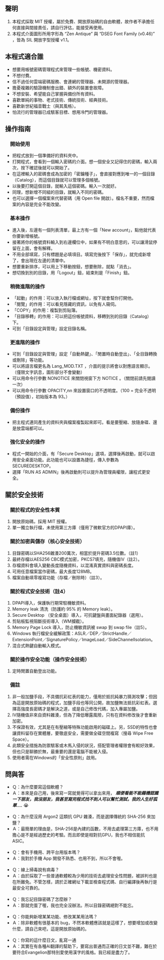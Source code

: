 ## 聲明

1.  本程式採取 MIT 授權，屬於免費、開放原始碼的自由軟體，故作者不承擔任何直接與間接責任，請自行評估，能接受再使用。
2.  本程式介面圖形所用字形為 “Zen Antique” 與 “DSEG Font Family (v0.46)” ，皆為 SIL 開放字型授權 v1.1。

## 本程式適合誰

*   想要用帳號密碼管理程式來管理一些帳號、機密資料。
*   不想付費。
*   信不過任何雲端密碼服務、會連網的管理器、未開源的管理器。
*   擔憂複雜的驗證機制會出錯、額外的裝置會故障。
*   不想安裝、希望能自己掌握與備份所有資料。
*   喜歡單純的事物、老式技術、傳統技術、經典技術。
*   喜歡新世紀福音戰士（與其風格）。
*   怕流行的管理器已成駭客目標、想用冷門的管理器。

## 操作指南

### 　開始使用

*   把程式放到一個準備好的資料夾中。
*   打開程式，會看到一個輸入密碼的介面。想一個安全又記得住的密碼，輸入兩次，按下確認後就可以開始了。
*   在這裡輸入的密碼會成為加密的「密鑰種子」，會直接對應到唯一的一個目錄（Catalog），而這個目錄就可以管理多個帳號。
*   以後要打開這個目錄，就輸入這個密碼。輸入一次就好。
*   同理，想新增不同組的目錄，就輸入不同的密碼。
*   也可以選擇一個檔案來代替密碼（用 Open file 開啟）。檔名不重要，然而檔案的內容是完全不能改變。

### 　基本操作

*   進入後，左邊有一個列表清單，最上方有一個「New account」，點他就代表你要新增帳號。
*   接著將你的帳號資料輸入到右邊欄位中，如果有不明白意思的，可以讓滑鼠停留在上面，會有解釋。
*   不用全部填寫，只有標題是必填項目。填寫完後按下「保存」，就完成新增了，會出現在左邊的清單中。
*   想要重新排序，可以用上下移動按鈕，想要刪除，就點「消去」。
*   想切換到別的目錄，用「Logout」鈕，結束則是「Finish」鈕。

### 　稍微進階的操作

*   「起動」的作用：可以放入執行檔或網址，按下就會幫你打開他。
*   「閱覽」的作用：可以看見隱藏的資訊，以免有人窺伺。
*   「COPY」的作用：複製到剪貼簿。
*   「目錄移轉」的作用：可以把這份帳號資料，移轉到別的目錄（Catalog）下。
*   可到「目錄設定與管理」設定目錄名稱。

### 　更進階的操作

*   可到「目錄設定與管理」設定「自動熱鍵」、「閒置時自動登出」、「全目錄轉換或刪除」等功能。
*   可以將語言檔更名為 Lang_MOD.TXT ，介面的提示將會以對應語言顯示。（僅限文字訊息，圖形部分不會變動）
*   可以用命令行參數 NONOTICE 來關閉視窗下方 NOTICE 。（關閉前請先閱讀一次）
*   可以用命令行參數 OPACITY,nn 來設置窗口的不透明度。（100 = 完全不透明（預設值），初始版本為 93。）

### 　備份操作

*   把主程式連同產生的資料夾與檔案複製起來即可。看是要壓縮、放隨身碟、還是放雲端都可以。

### 　強化安全的操作

*   程式一開始的介面，有「Secure Desktop」選項，選擇後再啟動，就可以啟用安全桌面功能。此功能也可以設置為捷徑，傳入參數為 SECUREDESKTOP。
*   選擇「RUN AS ADMIN」後再啟動則可以提升為管理員權限，讓程式更安全。

## 關於安全技術

### 　關於程式的安全性本質

1.  開放原始碼，採用 MIT 授權。
2.  單一獨立執行檔，未使用第三方庫（僅用了微軟官方的DPAPI庫）。

### 　關於加密與儲存（核心安全技術）

1.  目錄密碼以SHA256雜湊200萬次，相當於提升密碼3.5位數。（註1）
2.  最終存檔以AES256 CBC模式加密，PKCS7填充，隨機值IV（註2）。
3.  存檔資料會填入變動長度隨機資料，以混淆真實資料與密碼長度。
4.  可用任意檔案當作密碼，最大長度128MB。
5.  檔案自動填零複寫功能（存檔／刪除時）（註3）。

### 　關於程式安全技術（註4）

1.  DPAPI導入，保護執行期常駐機敏資料。
2.  Memory leak 清洗（防護約 95% 的 Memory leak）。
3.  Secure Desktop （安全桌面）導入，可抗鍵盤與畫面紀錄器（選用）。
4.  剪貼板監視阻斷技術導入（WM攔截）。
5.  Memory Page Lock 導入，防止機敏資訊被 swap 到 swap file（註5）。
6.  Windows 執行檔安全緩解政策：ASLR／DEP／StrictHandle／ExtensionPoint／SignaturePolicy／ImageLoad／SideChannelIsolation。
7.  混合式熱鍵自動輸入模式。

### 　關於操作安全功能（操作安全技術）

1.  定時閒置自動登出功能。

### 　備註

1.  非一般加鹽手段，不具備抗彩虹表的能力，僅用於抵抗純暴力猜測攻擊；但因為這是開放原始碼的程式，加鹽手段也等同公開，故加鹽無法抵抗彩虹表。選擇高強度長密碼才是解決之道，或是自己修改代碼，加入專屬加鹽。
2.  IV隨機值非來自資料雜湊，但為了降低曝露風險，只有在資料修改後才會重新加密。
3.  不保證有效，尤其是在有壓縮等特殊功能啟用的磁碟上。另，SSD的特性也會讓資料留存在實體層，要徹底安全，需要做全碟空間複寫（搜尋 Wipe Free Space）。
4.  此類安全措施為防禦駭客或木馬入侵的狀況，搭配管理者權限會有較好效果，但也只是聊勝於無，最重要的還是電腦不能被入侵。
5.  使用者需在Windows的「安全性原則」啟用。

## 問與答

*   Ｑ：為什麼要寫這個軟體？
*   Ａ：本來是自己用，後來寫一寫就覺得可以拿出來用， _**順便看能不能藉機認識一下朋友，我沒朋友，我甚至寫完程式找不到人可以幫忙測試，我的人生好孤單.…**_ 😭  
     
*   Ｑ：為什麼沒用 Argon2 這類抗 GPU 雜湊，而是選擇傳統的 SHA-256 來加鹽？
*   Ａ：最簡單的理由是，SHA-256是內建的函數，不用去處理第三方庫，也不用擔心是不是經過歷史的考驗。而且即使是相對抗GPU，我也不相信能抗ASIC。  
     
*   Ｑ：會有手機用、跨平台用版本嗎？
*   Ａ：我對於手機 App 開發不熟悉、也用不到，所以不會喔。  
     
*   Ｑ：線上掃毒說有病毒？
*   Ａ：由於採取了一些普通軟體較為少用的技術去處理安全性問題，被誤判也是在所難免。不管怎樣，請於正確網址下載並檢查程式碼、自行編譯後再執行是最安全可靠的。  
     
*   Ｑ：我忘記目錄密碼了怎麼辦？
*   Ａ：那就完蛋了喔，我也完全沒辦法。所以目錄密碼絕對不能忘。  
     
*   Ｑ：你能夠新增某某功能、修改某某用法嗎？
*   Ａ：除非軟體有很基本的 bug，不然本軟體應該就是這樣了，想要增加或改變什麼，請自己來吧，這是開放原始碼的。  
     
*   Ｑ：你寫的這什麼日文，亂寫一通
*   Ａ：其實在有各種AI翻譯的幫助下，要寫出普通而正確的日文並不難，難在於要符合Evangelion那特別愛使用漢字的風格。我已經是盡力了。
